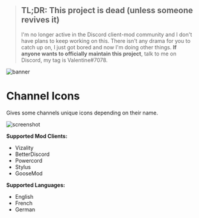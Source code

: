 > ## TL;DR: This project is dead (unless someone revives it)
> I'm no longer active in the Discord client-mod community and I don't have plans to keep working on this. There isn't any drama for you to catch up on, I just got bored and now I'm doing other things.
> **If anyone wants to officially maintain this project**, talk to me on Discord, my tag is Valentine#7078.

![banner](./assets/banner.png)

# Channel Icons
Gives some channels unique icons depending on their name.

![screenshot](./screenshots/1.png)

**Supported Mod Clients:**
- Vizality
- BetterDiscord
- Powercord
- Stylus
- GooseMod

**Supported Languages:**
- English
- French
- German
